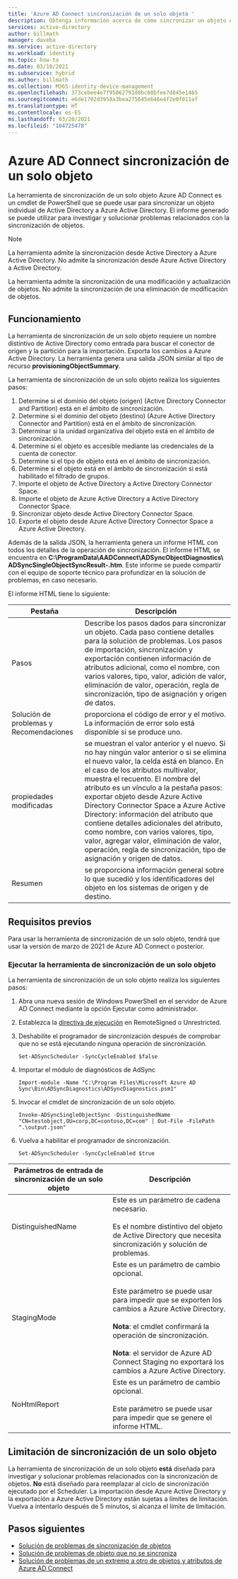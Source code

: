 ```yaml
---
title: 'Azure AD Connect sincronización de un solo objeto '
description: Obtenga información acerca de cómo sincronizar un objeto de Active Directory a Azure AD para la solución de problemas.
services: active-directory
author: billmath
manager: daveba
ms.service: active-directory
ms.workload: identity
ms.topic: how-to
ms.date: 03/19/2021
ms.subservice: hybrid
ms.author: billmath
ms.collection: M365-identity-device-management
ms.openlocfilehash: 373cebee4e7f95062791d8bc68bfee7d845e1465
ms.sourcegitcommit: e6de1702d3958a3bea275645eb46e4f2e0f011af
ms.translationtype: HT
ms.contentlocale: es-ES
ms.lasthandoff: 03/20/2021
ms.locfileid: "104725478"
---
```

# <a name="azure-ad-connect-single-object-sync"></a>Azure AD Connect sincronización de un solo objeto 

La herramienta de sincronización de un solo objeto Azure AD Connect es un cmdlet de PowerShell que se puede usar para sincronizar un objeto individual de Active Directory a Azure Active Directory. El informe generado se puede utilizar para investigar y solucionar problemas relacionados con la sincronización de objetos. 

> [!NOTE]
> La herramienta admite la sincronización desde Active Directory a Azure Active Directory. No admite la sincronización desde Azure Active Directory a Active Directory. 
>
> La herramienta admite la sincronización de una modificación y actualización de objetos. No admite la sincronización de una eliminación de modificación de objetos. 

## <a name="how-it-works"></a>Funcionamiento
La herramienta de sincronización de un solo objeto requiere un nombre distintivo de Active Directory como entrada para buscar el conector de origen y la partición para la importación. Exporta los cambios a Azure Active Directory. La herramienta genera una salida JSON similar al tipo de recurso **provisioningObjectSummary**. 

La herramienta de sincronización de un solo objeto realiza los siguientes pasos: 

 1. Determine si el dominio del objeto (origen) (Active Directory Connector and Partition) está en el ámbito de sincronización. 
 2. Determine si el dominio del objeto (destino) (Azure Active Directory Connector and Partition) está en el ámbito de sincronización. 
 3. Determinar si la unidad organizativa del objeto está en el ámbito de sincronización. 
 4. Determine si el objeto es accesible mediante las credenciales de la cuenta de conector. 
 5. Determine si el tipo de objeto está en el ámbito de sincronización. 
 6. Determine si el objeto está en el ámbito de sincronización si está habilitado el filtrado de grupos. 
 7. Importe el objeto de Active Directory a Active Directory Connector Space. 
 8. Importe el objeto de Azure Active Directory a Active Directory Connector Space. 
 9. Sincronizar objeto desde Active Directory Connector Space. 
 10. Exporte el objeto desde Azure Active Directory Connector Space a Azure Active Directory. 

Además de la salida JSON, la herramienta genera un informe HTML con todos los detalles de la operación de sincronización. El informe HTML se encuentra en **C:\ProgramData\AADConnect\ADSyncObjectDiagnostics\ ADSyncSingleObjectSyncResult-<date>.htm**. Este informe se puede compartir con el equipo de soporte técnico para profundizar en la solución de problemas, en caso necesario. 

El informe HTML tiene lo siguiente: 

|Pestaña|Descripción|
|-----|-----|
|Pasos|Describe los pasos dados para sincronizar un objeto. Cada paso contiene detalles para la solución de problemas. Los pasos de importación, sincronización y exportación contienen información de atributos adicional, como el nombre, con varios valores, tipo, valor, adición de valor, eliminación de valor, operación, regla de sincronización, tipo de asignación y origen de datos.| 
|Solución de problemas y Recomendaciones|proporciona el código de error y el motivo. La información de error solo está disponible si se produce uno.| 
|propiedades modificadas|se muestran el valor anterior y el nuevo. Si no hay ningún valor anterior o si se elimina el nuevo valor, la celda está en blanco. En el caso de los atributos multivalor, muestra el recuento. El nombre del atributo es un vínculo a la pestaña pasos: exportar objeto desde Azure Active Directory Connector Space a Azure Active Directory: información del atributo que contiene detalles adicionales del atributo, como nombre, con varios valores, tipo, valor, agregar valor, eliminación de valor, operación, regla de sincronización, tipo de asignación y origen de datos.| 
|Resumen|se proporciona información general sobre lo que sucedió y los identificadores del objeto en los sistemas de origen y de destino.| 

## <a name="prerequisites"></a>Requisitos previos 

Para usar la herramienta de sincronización de un solo objeto, tendrá que usar la versión de marzo de 2021 de Azure AD Connect o posterior. 

### <a name="run-the-single-object-sync-tool"></a>Ejecutar la herramienta de sincronización de un solo objeto 

La herramienta de sincronización de un solo objeto realiza los siguientes pasos: 

 1. Abra una nueva sesión de Windows PowerShell en el servidor de Azure AD Connect mediante la opción Ejecutar como administrador. 

 2. Establezca la [directiva de ejecución](https://docs.microsoft.com/powershell/module/microsoft.powershell.security/set-executionpolicy) en RemoteSigned o Unrestricted. 

 3. Deshabilite el programador de sincronización después de comprobar que no se está ejecutando ninguna operación de sincronización. 

     `Set-ADSyncScheduler -SyncCycleEnabled $false` 

 4. Importar el módulo de diagnósticos de AdSync 

     `Import-module -Name "C:\Program Files\Microsoft Azure AD Sync\Bin\ADSyncDiagnostics\ADSyncDiagnostics.psm1"` 

 5. Invocar el cmdlet de sincronización de un solo objeto. 

     `Invoke-ADSyncSingleObjectSync -DistinguishedName "CN=testobject,OU=corp,DC=contoso,DC=com" | Out-File -FilePath ".\output.json"` 

 6. Vuelva a habilitar el programador de sincronización. 

     `Set-ADSyncScheduler -SyncCycleEnabled $true`

|Parámetros de entrada de sincronización de un solo objeto|Descripción| 
|-----|----|
|DistinguishedName|Este es un parámetro de cadena necesario. </br></br>Es el nombre distintivo del objeto de Active Directory que necesita sincronización y solución de problemas.| 
|StagingMode|Este es un parámetro de cambio opcional.</br></br>Este parámetro se puede usar para impedir que se exporten los cambios a Azure Active Directory.</br></br>**Nota**: el cmdlet confirmará la operación de sincronización. </br></br>**Nota**: el servidor de Azure AD Connect Staging no exportará los cambios a Azure Active Directory.|
|NoHtmlReport|Este es un parámetro de cambio opcional.</br></br>Este parámetro se puede usar para impedir que se genere el informe HTML. 

## <a name="single-object-sync-throttling"></a>Limitación de sincronización de un solo objeto 

La herramienta de sincronización de un solo objeto **está** diseñada para investigar y solucionar problemas relacionados con la sincronización de objetos. **No** está diseñado para reemplazar al ciclo de sincronización ejecutado por el Scheduler. La importación desde Azure Active Directory y la exportación a Azure Active Directory están sujetas a límites de limitación. Vuelva a intentarlo después de 5 minutos, si alcanza el límite de limitación. 

## <a name="next-steps"></a>Pasos siguientes
- [Solución de problemas de sincronización de objetos](tshoot-connect-objectsync.md)
- [Solución de problemas de objeto que no se sincroniza](tshoot-connect-object-not-syncing.md)
- [Solución de problemas de un extremo a otro de objetos y atributos de Azure AD Connect](https://docs.microsoft.com/troubleshoot/azure/active-directory/troubleshoot-aad-connect-objects-attributes)
